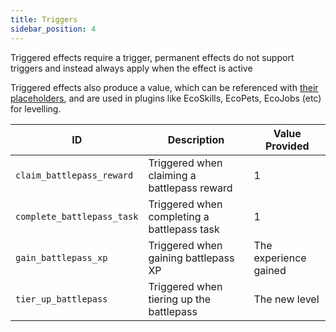 ```yaml
---
title: Triggers
sidebar_position: 4
---
```


Triggered effects require a trigger, permanent effects do not support triggers and instead always apply when the effect is active

Triggered effects also produce a value, which can be referenced with [their placeholders](https://plugins.auxilor.io/effects/configuring-an-effect#placeholders),
and are used in plugins like EcoSkills, EcoPets, EcoJobs (etc) for levelling.

| ID                         | Description                                 | Value Provided        |
| -------------------------- | ------------------------------------------- | --------------------- |
| `claim_battlepass_reward`  | Triggered when claiming a battlepass reward | 1                     |
| `complete_battlepass_task` | Triggered when completing a battlepass task | 1                     |
| `gain_battlepass_xp`       | Triggered when gaining battlepass XP        | The experience gained |
| `tier_up_battlepass`       | Triggered when tiering up the battlepass    | The new level         |
